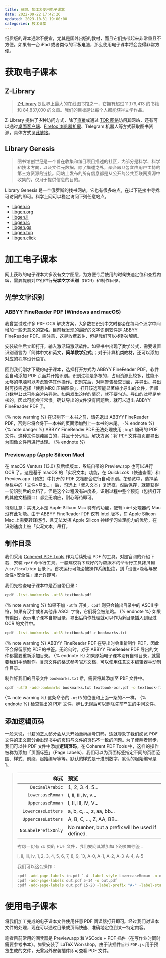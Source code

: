 ```yaml
---
title: 获取、加工和使用电子课本
date: 2022-09-22 17:42:26
updated: 2023-10-31 19:00:00
categories: 技术分享
---
```


纸质版的课本通常不便宜，尤其是国外出版的教材，而且它们携带起来非常重且不方便。如果有一台 iPad 或者类似的平板电脑，那么使用电子课本将会变得非常方便。

# 获取电子课本

## Z-Library

> [Z-Library](https://zh.singlelogin.se/) 是世界上最大的在线图书馆之一，它拥有超过 11,179,413 的书籍和 84,837,000 的文章。我们的目标是让每个人都能获得文学作品。

Z-Library 提供了多种访问方式，除了[直接](https://zh.singlelogin.se/)或通过 [TOR 网络](http://loginzlib2vrak5zzpcocc3ouizykn6k5qecgj2tzlnab5wcbqhembyd.onion)访问其网站，还有可以通过[桌面客户端](https://zh.go-to-zlibrary.se/soft/zlibrary-setup-latest.dmg)、[Firefox 浏览器扩展](https://zh.go-to-zlibrary.se/soft/mozilla-addon-latest.xpi)、Telegram 机器人等方式获取图书资源，具体方式见[此链接](https://zh.go-to-zlibrary.se/)。

## Library Genesis

> 图书馆创世纪是一个旨在收集和编目项目描述的社区，大部分是科学、科学和技术方向，以及文件元数据。除了描述之外，聚合器只包含由用户主持的第三方资源的链接。网站上发布的所有信息都是从公开的公共互联网资源中收集的，仅用于提供信息的目的。

Library Genesis 是一个俄罗斯的找书网站。它也有很多站点，在以下链接中寻找可访问的即可。科学上网可以稳定访问下列任意站点。
- [libgen.io](https://libgen.io)
- [libgen.org](https://libgen.org)
- [libgen.li](https://libgen.li)
- [libgen.lc](https://libgen.lc)
- [libgen.gs](https://libgen.gs)
- [libgen.top](https://libgen.top)
- [libgen.click](https://libgen.click)

# 加工电子课本

网上获取的电子课本大多没有文字图层，为方便今后使用的时候快速定位和查找内容，需要提前对它们进行**光学文字识别**（OCR）和制作目录。

## 光学文字识别

### ABBYY FineReader PDF (Windows and macOS)

我曾尝试过许多 PDF OCR 解决方案，大多数在识别中文时都会在每两个汉字中间增加一些无意义的空格。目前我发现的最好的文字识别软件是 [ABBYY FineReader PDF](https://pdf.abbyy.com/finereader-pdf-for-mac/)。需注意，这是收费软件，但是我们可以找到[破解版](https://appstorrent.ru/16-abbyy-finereader-pdf.html)。

安装软件后立即打开，输入激活码激活软件。如果书中出现了数学公式，需要设置识别语言为「简体中文和英文，**简单数学公式**」；对于计算机类教材，还可以添加对应的程序设计语言。

回到我们刚才下载的电子课本，选择打开方式为 ABBYY FineReader PDF，软件会自动添加 PDF 页面并开始识别。识别过程是多核的，占用资源比较多，性能不太够的电脑可以考虑暂停其他操作。识别完后，对照警告检查页面，并导出。导出时可按需选择「使用 MRC 压缩图像」，打开该选项能显著缩小导出的文件，但部分数学公式可能会渲染异常。如果发生这样的情况，就不要勾选。导出的过程是单核的，因此可能会非常慢。确认导出的文件没有问题后，就可以退出 ABBYY FineReader PDF 了。

{% note warning %}
在识别下一本书之前，请先退出 ABBYY FineReader PDF，否则它将会将下一本书的页面添加到上一本书的末尾。
{% endnote %}
{% note danger %}
ABBYY FineReader PDF 无法处理使用 `jbig2` 编码的 PDF 文件。这种文件是纯黑白的，并且十分少见。解决方案：将 PDF 文件每页都导出为图像文件再进行处理。
{% endnote %}

### Preview.app (Apple Silicon Mac)

在 macOS Ventura (13.0) 及后续版本，系统自带的 Preview.app 也可以进行 OCR 了。这是基于 macOS 的「实况文本」功能，在 QuickLook（快速查看）和 Preview.app（预览）中打开的 PDF 文档都会进行自动识别。在预览中，选择菜单栏中的「文件>导出…」后，勾选上「嵌入文本」复选框，然后保存，就能获得一份识别后的文档了。但是这个过程没有进度条，识别过程中整个预览（包括打开的其他文档窗口）都会无响应，耐心等待即可。

特别注意：实况文本是 Apple Silicon Mac 特有的功能，配有 Intel 处理器的 Mac 没有此功能。由于 ABBYY FineReader PDF 仅有 Intel 版本，在 Apple Silicon Mac 上需要转译运行，且无法发挥 Apple Silicon 神经学习处理能力的优势，在识别速度上被「实况文本」吊打。

## 制作目录

我们采用 [Coherent PDF Tools](https://www.coherentpdf.com/) 作为后续处理 PDF 的工具。对照官网的介绍下载、安装 `cpdf` 命令行工具。一般建议将下载好的对应版本的命令行工具拷贝到 `/usr/local/bin` 目录下。首次运行可能会被操作系统拒绝，到「设置>隐私与安全性>安全性」里允许即可。

我们先检查电子课本中是否自带目录：
```sh
cpdf -list-bookmarks -utf8 textbook.pdf
```
{% note warning %}
如果不加 `-utf8` 开关，`cpdf` 则只会输出目录中的 ASCII 字符，如果有汉字或者其他非 ASCII 字符，它们将会被忽略。
{% endnote %}
如果有输出，表示电子课本自带目录，导出后稍作处理就可以作为新目录插入到经过 OCR 的文件中。
```sh
cpdf -list-bookmarks -utf8 textbook.pdf > bookmarks.txt
```
{% note warning %}
ABBYY FineReader PDF 在导出时会重新制作 PDF，因此不会保留原始 PDF 的书签。无论何时，对于 ABBYY FineReader PDF 导出的文件都需要重新添加目录。
{% endnote %}
如果原始电子课本没有自带目录，就需要我们手动制作。目录文件的格式参考[官方文档](https://www.coherentpdf.com/cpdfmanual.pdf)，可以使用任意文本编辑器手动制作目录。

制作好我们的目录文件 `bookmarks.txt` 后，需要将其添加至 PDF 文件中。
```sh
cpdf -utf8 -add-bookmarks bookmarks.txt textbook-ocr.pdf -o textbook-final.pdf
```
{% note warning %}
这条命令的 `-utf8` 的位置和上面一条的不一样。
{% endnote %}
检查输出的 PDF 文件，确认无误后可以删除先前产生的中间文件。

## 添加逻辑页码

一般来说，书籍的正文部分会从头开始重新编号页码，这就导致了我们阅览 PDF 文件的正文部分会出现书中的页码与文件的页码不一致的问题。为了使两者同步，我们可以往 PDF 文件中添加**逻辑页码**。在 Coherent PDF Tools 中，这样的操作被称为添加「页面标签」（Page Labels）。我们可以为页面标签指定不同的页面范围、样式、前缀、起始编号等等。默认的样式是十进制数字，默认的起始编号是 1。

> |样式|预览|
> |-:|:-|
> |`DecimalArabic`|1, 2, 3, 4, 5...|
> |`LowercaseRoman`|i, ii, iii, iv, v...|
> |`UppercaseRoman`|I, II, III, IV, V...|
> |`LowercaseLetters`|a, b, c, ..., z, aa, bb...|
> |`UppercaseLetters`|A, B, C, ..., Z, AA, BB...|
> |`NoLabelPrefixOnly`|No number, but a prefix will be used if defined.|
> 
> 考虑一份有 20 页的 PDF 文件，我们要向其添加如下的页面标签：
> 
> i, ii, iii, iv, 1, 2, 3, 4, 5, 6, 7, 8, 9, 10, A-0, A-1, A-2, A-3, A-4, A-5
> 
> 我们可以这么操作：
> ```sh
> cpdf -add-page-labels in.pdf 1-4 -label-style LowercaseRoman -o out.pdf
> cpdf -add-page-labels out.pdf 5-14 -o out.pdf
> cpdf -add-page-labels out.pdf 15-20 -label-prefix "A-" -label-startval 0 -o out.pdf
> ```

# 使用电子课本

将我们加工完成的电子课本文件使用任意 PDF 阅读器打开即可。经过我们对课本文件的处理，现在可以通过目录或页码快速、准确地定位到某一特定内容。

笔者目前常用的阅读器是 Preview.app 和 VSCode + PDF 插件（在写作业时同时需要参考书本）。如果安装了 LaTeX Workshop，由于该插件自带 `PDF.js` 用于预览生成的文件，无需另外安装插件即可查看 PDF 文件。
